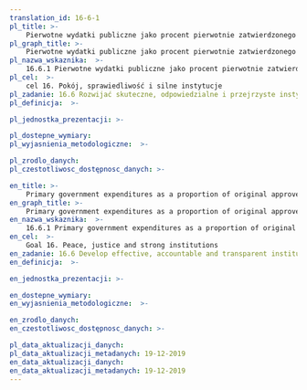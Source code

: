 ```yaml
---
translation_id: 16-6-1
pl_title: >-
    Pierwotne wydatki publiczne jako procent pierwotnie zatwierdzonego budżetu, według sektorów (lub według kodów budżetu lub podobnych)
pl_graph_title: >-
    Pierwotne wydatki publiczne jako procent pierwotnie zatwierdzonego budżetu, według sektorów (lub według kodów budżetu lub podobnych)
pl_nazwa_wskaznika:  >-
    16.6.1 Pierwotne wydatki publiczne jako procent pierwotnie zatwierdzonego budżetu, według sektorów (lub według kodów budżetu lub podobnych)
pl_cel:  >-
    cel 16. Pokój, sprawiedliwość i silne instytucje
pl_zadanie: 16.6 Rozwijać skuteczne, odpowiedzialne i przejrzyste instytucje na wszystkich szczeblach
pl_definicja:  >-

pl_jednostka_prezentacji: >-

pl_dostepne_wymiary:
pl_wyjasnienia_metodologiczne:  >-

pl_zrodlo_danych:
pl_czestotliwosc_dostępnosc_danych: >-

en_title: >-
    Primary government expenditures as a proportion of original approved budget, by sector (or by budget codes or similar)
en_graph_title: >-
    Primary government expenditures as a proportion of original approved budget, by sector (or by budget codes or similar)
en_nazwa_wskaznika:  >-
    16.6.1 Primary government expenditures as a proportion of original approved budget, by sector (or by budget codes or similar)
en_cel:  >-
    Goal 16. Peace, justice and strong institutions
en_zadanie: 16.6 Develop effective, accountable and transparent institutions at all levels
en_definicja:  >-

en_jednostka_prezentacji: >-

en_dostepne_wymiary:
en_wyjasnienia_metodologiczne:  >-

en_zrodlo_danych:
en_czestotliwosc_dostępnosc_danych: >-

pl_data_aktualizacji_danych:  
pl_data_aktualizacji_metadanych: 19-12-2019
en_data_aktualizacji_danych:  
en_data_aktualizacji_metadanych: 19-12-2019  
---
```

